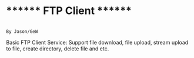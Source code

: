 ****** FTP Client ******
=================================

                                                                    				By Jason/GeW

Basic FTP Client Service: Support file download, file upload, stream upload to file,
create directory, delete file and etc.